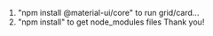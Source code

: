 1) "npm install @material-ui/core" to run grid/card...
2) "npm install" to get node_modules files
Thank you!

